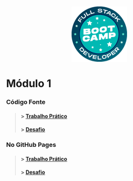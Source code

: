 <p align="center">
  <img src="../Imagens/bootcamp-logo.png" alt="Logo Bootcamp"/>
</p>

# Módulo 1

  ### Código Fonte
  > #### > [Trabalho Prático](./Trabalho-Pratico-1)
  > #### > [Desafio](./Desafio-1)
  
  ### No GitHub Pages
  > #### > [Trabalho Prático]()
  > #### > [Desafio]()
